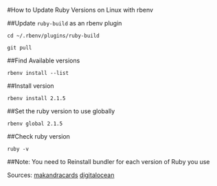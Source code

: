 #How to Update Ruby Versions on Linux with rbenv

##Update `ruby-build` as an rbenv plugin

`cd ~/.rbenv/plugins/ruby-build`

`git pull`

##Find Available versions

`rbenv install --list`

##Install version

`rbenv install 2.1.5`

##Set the ruby version to use globally

`rbenv global 2.1.5`

##Check ruby version

`ruby -v`

##Note: You need to Reinstall bundler for each version of Ruby you use

Sources: [makandracards](http://makandracards.com/makandra/25477-rbenv-how-to-update-list-of-available-ruby-versions-on-linux)
[digitalocean](https://www.digitalocean.com/community/tutorials/how-to-install-ruby-on-rails-with-rbenv-on-debian-7-wheezy)
